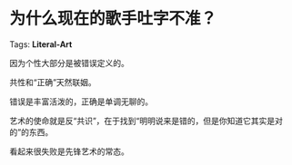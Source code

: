 # 为什么现在的歌手吐字不准？

Tags: **Literal-Art**

因为个性大部分是被错误定义的。

共性和“正确”天然联姻。

错误是丰富活泼的，正确是单调无聊的。

艺术的使命就是反“共识”，在于找到“明明说来是错的，但是你知道它其实是对的”的东西。

看起来很失败是先锋艺术的常态。



